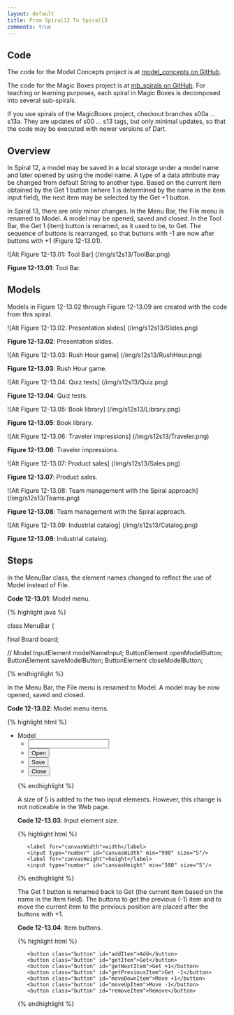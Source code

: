 ```yaml
---
layout: default
title: From Spiral12 To Spiral13
comments: true
---
```


Code
----

The code for the Model Concepts project is at [model_concepts on GitHub](https://github.com/dzenanr/model_concepts).

The code for the Magic Boxes project is at [mb_spirals on GitHub](https://github.com/dzenanr/mb_spirals). For teaching or learning purposes, each spiral in Magic Boxes is decomposed into several sub-spirals.

If you use spirals of the MagicBoxes project, checkout branches s00a ... s13a. They are updates of s00 ... s13 tags, but only minimal updates, so that the code may be executed with newer versions of Dart.

Overview
--------

In Spiral 12, a model may be saved in a local storage under a model name and later opened by using the model name. A type of a data attribute may be changed from default String to another type. Based on the current item obtained by the Get 1 button (where 1 is determined by the name in the item input field), the next item may be selected by the Get +1 button.

In Spiral 13, there are only minor changes. In the Menu Bar, the File menu is renamed to Model. A model may be opened, saved and closed. In the Tool Bar, the Get 1 (item) button is renamed, as it used to be, to Get. The sequence of buttons is rearranged, so that buttons with -1 are now after buttons with +1 (Figure 12-13.01).

![Alt Figure 12-13.01: Tool Bar] (/img/s12s13/ToolBar.png)

**Figure 12-13.01**: Tool Bar.

Models
------

Models in Figure 12-13.02 through Figure 12-13.09 are created with the code from this spiral.

![Alt Figure 12-13.02: Presentation slides] (/img/s12s13/Slides.png)

**Figure 12-13.02**: Presentation slides.

![Alt Figure 12-13.03: Rush Hour game] (/img/s12s13/RushHour.png)

**Figure 12-13.03**: Rush Hour game.

![Alt Figure 12-13.04: Quiz tests] (/img/s12s13/Quiz.png)

**Figure 12-13.04**: Quiz tests.

![Alt Figure 12-13.05: Book library] (/img/s12s13/Library.png)

**Figure 12-13.05**: Book library.

![Alt Figure 12-13.06: Traveler impressions] (/img/s12s13/Traveler.png)

**Figure 12-13.06**: Traveler impressions.

![Alt Figure 12-13.07: Product sales] (/img/s12s13/Sales.png)

**Figure 12-13.07**: Product sales.

![Alt Figure 12-13.08: Team management with the Spiral approach] (/img/s12s13/Teams.png)

**Figure 12-13.08**: Team management with the Spiral approach.

![Alt Figure 12-13.09: Industrial catalog] (/img/s12s13/Catalog.png)

**Figure 12-13.09**: Industrial catalog.

Steps
-----

In the MenuBar class, the element names changed to reflect the use of Model instead of File.

**Code 12-13.01**: Model menu.

{% highlight java %}

class MenuBar {
 
 final Board board;
 
 // Model
 InputElement modelNameInput;
 ButtonElement openModelButton;
 ButtonElement saveModelButton;
 ButtonElement closeModelButton;

{% endhighlight %}

In the Menu Bar, the File menu is renamed to Model. A model may be now opened, saved and closed.

**Code 12-13.02**: Model menu items.

{% highlight html %}

   <nav>
    <ul>
      <li>Model
        <ul>
          <li><input type="text" id="model-name"/></li>
          <li><button id="open-model">Open</button></li>
          <li><button id="save-model">Save</button></li>
          <li><button id="close-model">Close</button></li>
        </ul>  
      </li>

{% endhighlight %}

A size of 5 is added to the two input elements. However, this change is not noticeable in the Web page.

**Code 12-13.03**: Input element size.

{% highlight html %}

       <label for="canvasWidth">width</label>
       <input type="number" id="canvasWidth" min="990" size="5"/>
       <label for="canvasHeight">height</label>
       <input type="number" id="canvasHeight" min="580" size="5"/>

{% endhighlight %}

The Get 1 button is renamed back to Get (the current item based on the name in the Item field). The buttons to get the previous (-1) item and to move the current item to the previous position are placed after the buttons with +1.

**Code 12-13.04**: Item buttons.

{% highlight html %}

       <button class="button" id="addItem">Add</button>
       <button class="button" id="getItem">Get</button>
       <button class="button" id="getNextItem">Get +1</button>
       <button class="button" id="getPreviousItem">Get -1</button>
       <button class="button" id="moveDownItem">Move +1</button>
       <button class="button" id="moveUpItem">Move -1</button>
       <button class="button" id="removeItem">Remove</button>

{% endhighlight %}

